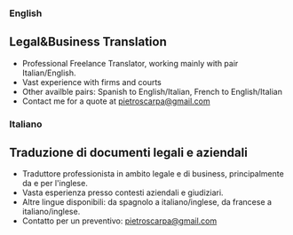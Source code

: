 ### English

## Legal&Business Translation

- Professional Freelance Translator, working mainly with pair Italian/English.
- Vast experience with firms and courts
- Other availble pairs: Spanish to English/Italian, French to English/Italian
- Contact me for a quote at pietroscarpa@gmail.com




### Italiano

## Traduzione di documenti legali e aziendali
- Traduttore professionista in ambito legale e di business, principalmente da e per l'inglese.
- Vasta esperienza presso contesti aziendali e giudiziari. 
- Altre lingue disponibili: da spagnolo a italiano/inglese, da francese a italiano/inglese.
- Contatto per un preventivo: pietroscarpa@gmail.com
